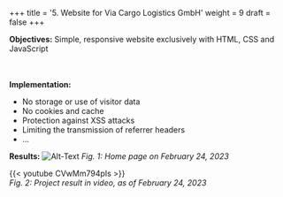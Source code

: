 +++
title = '5. Website for Via Cargo Logistics GmbH'
weight = 9
draft = false
+++

**Objectives:** Simple, responsive website exclusively with HTML, CSS and JavaScript  
</br></br>  

**Implementation:**  
- No storage or use of visitor data
- No cookies and cache
- Protection against XSS attacks
- Limiting the transmission of referrer headers
- …

**Results:**
![Alt-Text](/img/p5.1.jpg)
*Fig. 1: Home page on February 24, 2023*

{{< youtube CVwMm794pIs >}}  
*Fig. 2: Project result in video, as of February 24, 2023*


